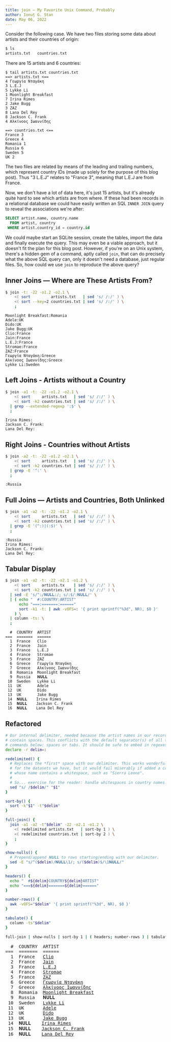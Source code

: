 ```yaml
---
title: join — My Favorite Unix Command, Probably
author: Ionuț G. Stan
date: May 06, 2022
---
```


Consider the following case. We have two files storing some data about artists
and their countries of origin:

```bash
$ ls
artists.txt   countries.txt
```

There are 15 artists and 6 countries:

```
$ tail artists.txt countries.txt
==> artists.txt <==
4 Γεωργία Νταγάκη
3 L.E.J
5 Lykke Li
1 Moonlight Breakfast
7 Irina Rimes
2 Jake Bugg
3 ZAZ
8 Lana Del Rey
8 Jackson C. Frank
4 Αλκίνοος Ιωαννίδης

==> countries.txt <==
France 3
Greece 4
Romania 1
Russia 6
Sweden 5
UK 2
```

The two files are related by means of the leading and trailing numbers, which
represent country IDs (made up solely for the purpose of this blog post). Thus
"3 L.E.J" relates to "France 3", meaning that L.E.J are from France.

Now, we don't have a lot of data here, it's just 15 artists, but it's already
quite hard to see which artists are from where. If these had been records in a
relational database we could have easily written an SQL `INNER JOIN` query to
reveal the associations we're after:

```sql
SELECT artist.name, country.name
  FROM artist, country
 WHERE artist.country_id = country.id
```

We could maybe start an SQLite session, create the tables, import the data and
finally execute the query. This may even be a viable approach, but it doesn't
fit the plan for this blog post. However, if you're on an Unix system, there's
a hidden gem of a command, aptly called `join`, that can do precisely what the
above SQL query can, only it doesn't need a database, just regular files. So,
how could we use `join` to reproduce the above query?

## Inner Joins — Where are These Artists From?

```bash
$ join -t: -22 -o1.2 -o2.1 \
    <( sort         artists.txt   | sed 's/ /:/' ) \
    <( sort --key=2 countries.txt | sed 's/ /:/' ) \
    ;
```
```
Moonlight Breakfast:Romania
Adele:UK
Dido:UK
Jake Bugg:UK
Clio:France
Jain:France
L.E.J:France
Stromae:France
ZAZ:France
Γεωργία Νταγάκη:Greece
Αλκίνοος Ιωαννίδης:Greece
Lykke Li:Sweden
```

## Left Joins - Artists without a Country

```bash
$ join -a1 -t: -22 -o1.2 -o2.1 \
    <( sort     artists.txt   | sed 's/ /:/' ) \
    <( sort -k2 countries.txt | sed 's/ /:/' ) \
  | grep --extended-regexp ':$' \
  ;
```
```
Irina Rimes:
Jackson C. Frank:
Lana Del Rey:
```

## Right Joins - Countries without Artists

```bash
$ join -a2 -t: -22 -o1.2 -o2.1 \
    <( sort     artists.txt   | sed 's/ /:/' ) \
    <( sort -k2 countries.txt | sed 's/ /:/' ) \
  | grep -E '^:' \
  ;
```
```
:Russia
```

## Full Joins — Artists and Countries, Both Unlinked

```bash
$ join -a1 -a2 -t: -22 -o1.2 -o2.1 \
    <( sort     artists.txt   | sed 's/ /:/' ) \
    <( sort -k2 countries.txt | sed 's/ /:/' ) \
  | grep -E '(^:)|(:$)' \
  ;
```

```
:Russia
Irina Rimes:
Jackson C. Frank:
Lana Del Rey:
```

## Tabular Display

```bash
$ join -a1 -a2 -t: -22 -o2.1 -o1.2 \
    <( sort     artists.tx    | sed 's/ /:/' ) \
    <( sort -k2 countries.txt | sed 's/ /:/' ) \
  | sed -E 's/^:/𝐍𝐔𝐋𝐋:/; s/:$/:𝐍𝐔𝐋𝐋/' \
  | ( echo "  #:COUNTRY:ARTIST"
      echo "===:=======:======"
      sort -k1 -t: | awk -vOFS=: '{ print sprintf("%3d", NR), $0 }'
    ) \
  | column -ts: \
  ;
```

```
  #  COUNTRY  ARTIST
===  =======  ======
  1  France   Clio
  2  France   Jain
  3  France   L.E.J
  4  France   Stromae
  5  France   ZAZ
  6  Greece   Γεωργία Νταγάκη
  7  Greece   Αλκίνοος Ιωαννίδης
  8  Romania  Moonlight Breakfast
  9  Russia   𝐍𝐔𝐋𝐋
 10  Sweden   Lykke Li
 11  UK       Adele
 12  UK       Dido
 13  UK       Jake Bugg
 14  𝐍𝐔𝐋𝐋    Irina Rimes
 15  𝐍𝐔𝐋𝐋    Jackson C. Frank
 16  𝐍𝐔𝐋𝐋    Lana Del Rey
```

## Refactored

```bash
# Our internal delimiter, needed because the artist names in our records
# contain spaces. This conflicts with the default separator(s) of all the
# commands below: spaces or tabs. It should be safe to embed in regexes.
declare -r delim=:

redelimited() {
  # Replaces the *first* space with our delimiter. This works wonderfully
  # for the datasets we have, but it would fail miserably if added a country
  # whose name contains a whitespace, such as "Sierra Leone".
  #
  # So... exercise for the reader: handle whitespaces in country names.
  sed "s/ /$delim/" "$1"
}

sort-by() {
  sort -k"$1" -t"$delim"
}

full-join() {
  join -a1 -a2 -t"$delim" -22 -o2.1 -o1.2 \
    <( redelimited artists.txt   | sort-by 1 ) \
    <( redelimited countries.txt | sort-by 2 ) \
    ;
}

show-nulls() {
  # Prepend/append 𝐍𝐔𝐋𝐋 to rows starting/ending with our delimiter.
  sed -E "s/^($delim)/𝐍𝐔𝐋𝐋\1/; s/($delim)$/\1𝐍𝐔𝐋𝐋/"
}

headers() {
  echo "  #${delim}COUNTRY${delim}ARTIST"
  echo "===${delim}=======${delim}======"
}

number-rows() {
  awk -vOFS="$delim" '{ print sprintf("%3d", NR), $0 }'
}

tabulate() {
  column -ts"$delim"
}

full-join | show-nulls | sort-by 1 | ( headers; number-rows ) | tabulate
```

<pre>
  #  COUNTRY  ARTIST
===  =======  ======
  1  France   <a href="#">Clio</a>
  2  France   <a href="#">Jain</a>
  3  France   <a href="#">L.E.J</a>
  4  France   <a href="#">Stromae</a>
  5  France   <a href="#">ZAZ</a>
  6  Greece   <a href="#">Γεωργία Νταγάκη</a>
  7  Greece   <a href="#">Αλκίνοος Ιωαννίδης</a>
  8  Romania  <a href="#">Moonlight Breakfast</a>
  9  Russia   𝐍𝐔𝐋𝐋
 10  Sweden   <a href="#">Lykke Li</a>
 11  UK       <a href="#">Adele</a>
 12  UK       <a href="#">Dido</a>
 13  UK       <a href="#">Jake Bugg</a>
 14  𝐍𝐔𝐋𝐋    <a href="#">Irina Rimes</a>
 15  𝐍𝐔𝐋𝐋    <a href="#">Jackson C. Frank</a>
 16  𝐍𝐔𝐋𝐋    <a href="#">Lana Del Rey</a>
</pre>
